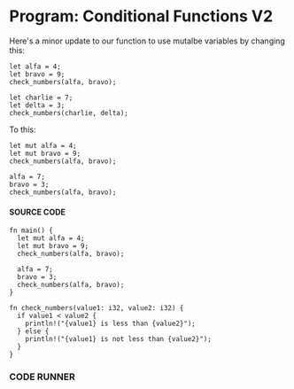 # Program: Conditional Functions V2

Here's a minor update to our function to use
mutalbe variables by changing this:

```rust,noplayground
let alfa = 4;
let bravo = 9;
check_numbers(alfa, bravo);

let charlie = 7;
let delta = 3;
check_numbers(charlie, delta);
```

To this:

```rust,noplayground
let mut alfa = 4;
let mut bravo = 9;
check_numbers(alfa, bravo);

alfa = 7;
bravo = 3;
check_numbers(alfa, bravo);
```

#### SOURCE CODE

```rust, noplayground, EXAMPLE1
fn main() {
  let mut alfa = 4;
  let mut bravo = 9;
  check_numbers(alfa, bravo);

  alfa = 7;
  bravo = 3;
  check_numbers(alfa, bravo);
}

fn check_numbers(value1: i32, value2: i32) {
  if value1 < value2 {
    println!("{value1} is less than {value2}");
  } else {
    println!("{value1} is not less than {value2}");
  }
}

```

### CODE RUNNER

```rust, editable, CODE1

```

